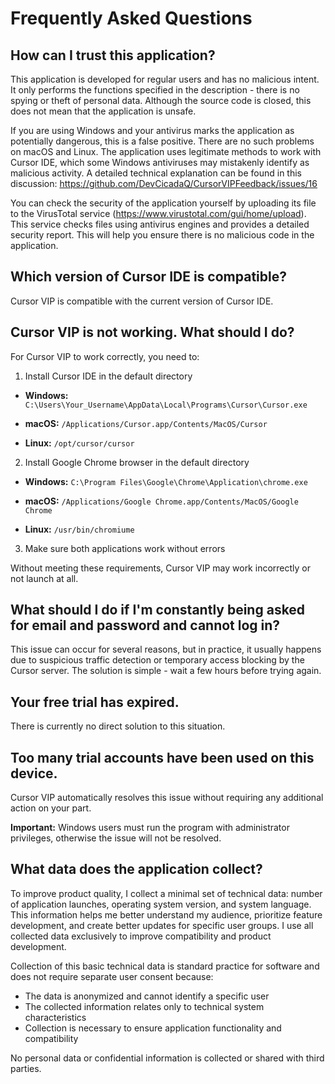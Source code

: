 # Frequently Asked Questions

## How can I trust this application?

This application is developed for regular users and has no malicious intent. It only performs the functions specified in the description - there is no spying or theft of personal data. Although the source code is closed, this does not mean that the application is unsafe.

If you are using Windows and your antivirus marks the application as potentially dangerous, this is a false positive. There are no such problems on macOS and Linux. The application uses legitimate methods to work with Cursor IDE, which some Windows antiviruses may mistakenly identify as malicious activity. A detailed technical explanation can be found in this discussion: https://github.com/DevCicadaQ/CursorVIPFeedback/issues/16

You can check the security of the application yourself by uploading its file to the VirusTotal service (https://www.virustotal.com/gui/home/upload). This service checks files using antivirus engines and provides a detailed security report. This will help you ensure there is no malicious code in the application.

## Which version of Cursor IDE is compatible?

Cursor VIP is compatible with the current version of Cursor IDE.

## Cursor VIP is not working. What should I do?

For Cursor VIP to work correctly, you need to:

1. Install Cursor IDE in the default directory

- **Windows:**
`C:\Users\Your_Username\AppData\Local\Programs\Cursor\Cursor.exe`

- **macOS:**
`/Applications/Cursor.app/Contents/MacOS/Cursor`

- **Linux:**
`/opt/cursor/cursor`

2. Install Google Chrome browser in the default directory

- **Windows:**
`C:\Program Files\Google\Chrome\Application\chrome.exe`

- **macOS:**
`/Applications/Google Chrome.app/Contents/MacOS/Google Chrome`

- **Linux:**
`/usr/bin/chromiume`

3. Make sure both applications work without errors

Without meeting these requirements, Cursor VIP may work incorrectly or not launch at all.

## What should I do if I'm constantly being asked for email and password and cannot log in?

This issue can occur for several reasons, but in practice, it usually happens due to suspicious traffic detection or temporary access blocking by the Cursor server. The solution is simple - wait a few hours before trying again.

## Your free trial has expired.

There is currently no direct solution to this situation.

## Too many trial accounts have been used on this device.

Cursor VIP automatically resolves this issue without requiring any additional action on your part.

**Important:** Windows users must run the program with administrator privileges, otherwise the issue will not be resolved.

## What data does the application collect?

To improve product quality, I collect a minimal set of technical data: number of application launches, operating system version, and system language. This information helps me better understand my audience, prioritize feature development, and create better updates for specific user groups. I use all collected data exclusively to improve compatibility and product development.

Collection of this basic technical data is standard practice for software and does not require separate user consent because:
- The data is anonymized and cannot identify a specific user
- The collected information relates only to technical system characteristics
- Collection is necessary to ensure application functionality and compatibility

No personal data or confidential information is collected or shared with third parties.
